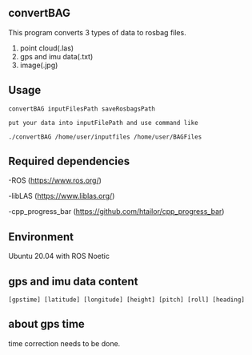 ## convertBAG

This program converts 3 types of data to rosbag files.
1. point cloud(.las)
2. gps and imu data(.txt)
3. image(.jpg) 

## Usage

    convertBAG inputFilesPath saveRosbagsPath
    
    put your data into inputFilePath and use command like
    
    ./convertBAG /home/user/inputfiles /home/user/BAGFiles
    
## Required dependencies
-ROS (https://www.ros.org/)

-libLAS (https://www.liblas.org/)

-cpp_progress_bar (https://github.com/htailor/cpp_progress_bar)

## Environment
Ubuntu 20.04 with ROS Noetic
    
## gps and imu data content
    [gpstime] [latitude] [longitude] [height] [pitch] [roll] [heading]
    
## about gps time
time correction needs to be done.
